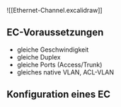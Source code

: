 ![[Ethernet-Channel.excalidraw]]

## EC-Voraussetzungen
- gleiche Geschwindigkeit
- gleiche Duplex
- gleiche Ports (Access/Trunk)
- gleiches native VLAN, ACL-VLAN

## Konfiguration eines EC
